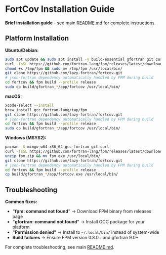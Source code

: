 # FortCov Installation Guide

**Brief installation guide** - see main [README.md](../../README.md) for complete instructions.

## Platform Installation

**Ubuntu/Debian:**
```bash
sudo apt update && sudo apt install -y build-essential gfortran git curl
curl -fsSL https://github.com/fortran-lang/fpm/releases/latest/download/fpm-0.12.0-linux-x86_64-gcc-12 -o /tmp/fpm
chmod +x /tmp/fpm && sudo mv /tmp/fpm /usr/local/bin/
git clone https://github.com/lazy-fortran/fortcov.git
# json-fortran dependency automatically handled by FPM during build
cd fortcov && fpm build --profile release
sudo cp build/gfortran_*/app/fortcov /usr/local/bin/
```

**macOS:**
```bash
xcode-select --install
brew install gcc fortran-lang/tap/fpm
git clone https://github.com/lazy-fortran/fortcov.git
# json-fortran dependency automatically handled by FPM during build
cd fortcov && fpm build --profile release
sudo cp build/gfortran_*/app/fortcov /usr/local/bin/
```

**Windows (MSYS2):**
```bash
pacman -S mingw-w64-x86_64-gcc-fortran git curl
curl -fsSL https://github.com/fortran-lang/fpm/releases/latest/download/fpm-windows.zip -o fpm.zip
unzip fpm.zip && mv fpm.exe /usr/local/bin/
git clone https://github.com/lazy-fortran/fortcov.git
# json-fortran dependency automatically handled by FPM during build
cd fortcov && fpm build --profile release
cp build/gfortran_*/app/fortcov.exe /usr/local/bin/
```

## Troubleshooting

**Common fixes:**
- **"fpm: command not found"** → Download FPM binary from releases page
- **"gfortran: command not found"** → Install GCC package for your platform  
- **"Permission denied"** → Install to `~/.local/bin/` instead of system-wide
- **Build failures** → Ensure FPM version 0.8.0+ and gfortran 9.0+

For complete troubleshooting, see main [README.md](../../README.md).